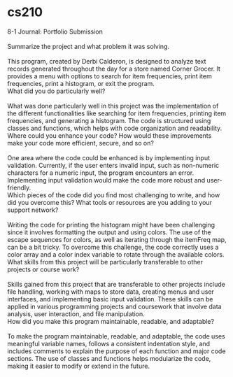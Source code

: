 # cs210
8-1 Journal: Portfolio Submission</br></br>
Summarize the project and what problem it was solving.</br></br>
This program, created by Derbi Calderon, is designed to analyze text records generated throughout the day for a store named Corner Grocer. It provides a menu with options to search for item frequencies, print item frequencies, print a histogram, or exit the program.</br>
What did you do particularly well?</br></br>
What was done particularly well in this project was the implementation of the different functionalities like searching for item frequencies, printing item frequencies, and generating a histogram. The code is structured using classes and functions, which helps with code organization and readability.</br>
Where could you enhance your code? How would these improvements make your code more efficient, secure, and so on?</br></br>
One area where the code could be enhanced is by implementing input validation. Currently, if the user enters invalid input, such as non-numeric characters for a numeric input, the program encounters an error. Implementing input validation would make the code more robust and user-friendly.</br>
Which pieces of the code did you find most challenging to write, and how did you overcome this? What tools or resources are you adding to your support network?</br></br>
Writing the code for printing the histogram might have been challenging since it involves formatting the output and using colors. The use of the escape sequences for colors, as well as iterating through the itemFreq map, can be a bit tricky. To overcome this challenge, the code correctly uses a color array and a color index variable to rotate through the available colors.</br>
What skills from this project will be particularly transferable to other projects or course work?</br></br>
Skills gained from this project that are transferable to other projects include file handling, working with maps to store data, creating menus and user interfaces, and implementing basic input validation. These skills can be applied in various programming projects and coursework that involve data analysis, user interaction, and file manipulation.</br>
How did you make this program maintainable, readable, and adaptable?</br></br>
To make the program maintainable, readable, and adaptable, the code uses meaningful variable names, follows a consistent indentation style, and includes comments to explain the purpose of each function and major code sections. The use of classes and functions helps modularize the code, making it easier to modify or extend in the future.</br>
